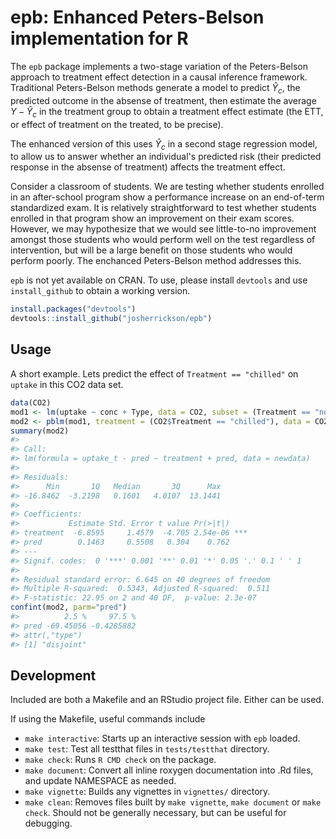 <!-- README.md is generated from README.Rmd. Please edit that file -->



# epb: Enhanced Peters-Belson implementation for R

The `epb` package implements a two-stage variation of the Peters-Belson approach to treatment effect detection in a causal inference
framework. Traditional Peters-Belson methods generate a model to predict $\hat{Y}_c$, the predicted outcome in the absense of treatment, then estimate
the average $Y - \hat{Y}_c$ in the treatment group to obtain a treatment effect estimate (the ETT, or effect of treatment on the treated, to be
precise).

The enhanced version of this uses $\hat{Y}_c$ in a second stage regression model, to allow us to answer whether an individual's predicted risk (their
predicted response in the absense of treatment) affects the treatment effect.

Consider a classroom of students. We are testing whether students enrolled in an after-school program show a performance increase on an end-of-term
standardized exam. It is relatively straightforward to test whether students enrolled in that program show an improvement on their exam
scores. However, we may hypothesize that we would see little-to-no improvement amongst those students who would perform well on the test regardless of
intervention, but will be a large benefit on those students who would perform poorly. The enchanced Peters-Belson method addresses this.

`epb` is not yet available on CRAN. To use, please install `devtools` and use `install_github` to obtain a working version.


```r
install.packages("devtools")
devtools::install_github("josherrickson/epb")
```

## Usage

A short example. Lets predict the effect of `Treatment == "chilled"` on `uptake` in this CO2 data set.


```r
data(CO2)
mod1 <- lm(uptake ~ conc + Type, data = CO2, subset = (Treatment == "nonchilled"))
mod2 <- pblm(mod1, treatment = (CO2$Treatment == "chilled"), data = CO2)
summary(mod2)
#> 
#> Call:
#> lm(formula = uptake_t - pred ~ treatment + pred, data = newdata)
#> 
#> Residuals:
#>      Min       1Q   Median       3Q      Max 
#> -16.8462  -3.2198   0.1601   4.0107  13.1441 
#> 
#> Coefficients:
#>           Estimate Std. Error t value Pr(>|t|)    
#> treatment  -6.8595     1.4579  -4.705 2.54e-06 ***
#> pred        0.1463     0.5508   0.304    0.762    
#> ---
#> Signif. codes:  0 '***' 0.001 '**' 0.01 '*' 0.05 '.' 0.1 ' ' 1
#> 
#> Residual standard error: 6.645 on 40 degrees of freedom
#> Multiple R-squared:  0.5343,	Adjusted R-squared:  0.511 
#> F-statistic: 22.95 on 2 and 40 DF,  p-value: 2.3e-07
confint(mod2, parm="pred")
#>          2.5 %     97.5 %
#> pred -69.45056 -0.4285882
#> attr(,"type")
#> [1] "disjoint"
```

## Development

Included are both a Makefile and an RStudio project file. Either can be used.

If using the Makefile, useful commands include


- `make interactive`: Starts up an interactive session with `epb` loaded.
- `make test`: Test all testthat files in `tests/testthat` directory.
- `make check`: Runs `R CMD check` on the package.
- `make document`: Convert all inline roxygen documentation into .Rd files, and update NAMESPACE as needed.
- `make vignette`: Builds any vignettes in `vignettes/` directory.
- `make clean`: Removes files built by `make vignette`, `make document` or `make check`.  Should not be generally necessary, but can be useful for
   debugging.
